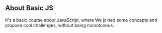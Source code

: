 ## About Basic JS

It's a basic course about JavaScript, where We joined some concepts and propose cool challenges, without being monotonous.

